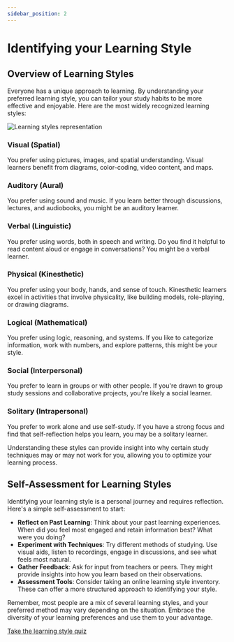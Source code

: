 ```yaml
---
sidebar_position: 2
---
```


# Identifying your Learning Style

## Overview of Learning Styles

Everyone has a unique approach to learning. By understanding your preferred learning style, you can tailor your study habits to be more effective and enjoyable. Here are the most widely recognized learning styles:

![Learning styles representation](/img/learning-styles-representation.png)

### **Visual (Spatial)**

You prefer using pictures, images, and spatial understanding. Visual learners benefit from diagrams, color-coding, video content, and maps.

### **Auditory (Aural)**

You prefer using sound and music. If you learn better through discussions, lectures, and audiobooks, you might be an auditory learner.

### **Verbal (Linguistic)**

You prefer using words, both in speech and writing. Do you find it helpful to read content aloud or engage in conversations? You might be a verbal learner.

### **Physical (Kinesthetic)**

You prefer using your body, hands, and sense of touch. Kinesthetic learners excel in activities that involve physicality, like building models, role-playing, or drawing diagrams.

### **Logical (Mathematical)**

You prefer using logic, reasoning, and systems. If you like to categorize information, work with numbers, and explore patterns, this might be your style.

### **Social (Interpersonal)**

You prefer to learn in groups or with other people. If you're drawn to group study sessions and collaborative projects, you're likely a social learner.

### **Solitary (Intrapersonal)**

You prefer to work alone and use self-study. If you have a strong focus and find that self-reflection helps you learn, you may be a solitary learner.

Understanding these styles can provide insight into why certain study techniques may or may not work for you, allowing you to optimize your learning process.

## Self-Assessment for Learning Styles

Identifying your learning style is a personal journey and requires reflection. Here's a simple self-assessment to start:

- **Reflect on Past Learning**: Think about your past learning experiences. When did you feel most engaged and retain information best? What were you doing?
- **Experiment with Techniques**: Try different methods of studying. Use visual aids, listen to recordings, engage in discussions, and see what feels most natural.
- **Gather Feedback**: Ask for input from teachers or peers. They might provide insights into how you learn based on their observations.
- **Assessment Tools**: Consider taking an online learning style inventory. These can offer a more structured approach to identifying your style.

Remember, most people are a mix of several learning styles, and your preferred method may vary depending on the situation. Embrace the diversity of your learning preferences and use them to your advantage.

<a href="/foundations-of-learning/learning-style/" class="button button--primary button--lg">Take the learning style quiz</a>
